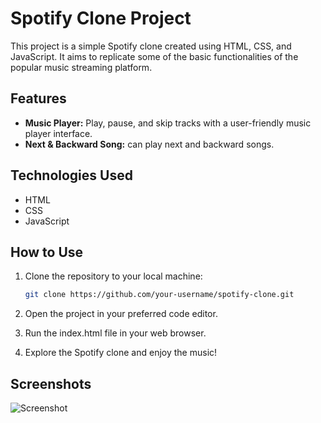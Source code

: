 # Spotify Clone Project

This project is a simple Spotify clone created using HTML, CSS, and JavaScript. It aims to replicate some of the basic functionalities of the popular music streaming platform.

## Features

- **Music Player:** Play, pause, and skip tracks with a user-friendly music player interface.
- **Next & Backward Song:** can play next and backward songs. 

## Technologies Used

- HTML
- CSS
- JavaScript

## How to Use

1. Clone the repository to your local machine:

   ```bash
   git clone https://github.com/your-username/spotify-clone.git

   
1. Open the project in your preferred code editor.

2. Run the index.html file in your web browser.

3. Explore the Spotify clone and enjoy the music!

## Screenshots
<img src="https://github.com/SyntaxNova/Spotify-Clone/blob/master/images/Spotify working" alt = "Screenshot">
